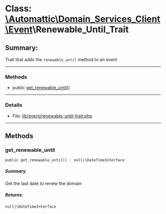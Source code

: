 # Class: [\Automattic](../namespaces/automattic.md)[\Domain_Services_Client](../namespaces/automattic-domain-services-client.md)[\Event](../namespaces/automattic-domain-services-client-event.md)\Renewable_Until_Trait

## Summary:

Trait that adds the `renewable_until` method to an event


---

### Methods

* public [get_renewable_until()](#method_get_renewable_until)

---

### Details

* File: [lib/event/renewable-until-trait.php](../../lib/event/renewable-until-trait.php)

---

## Methods

<a id="method_get_renewable_until"></a>
### get_renewable_until

```
public get_renewable_until() : null|\DateTimeInterface
```

##### Summary

Get the last date to renew the domain

##### Returns:

```
null|\DateTimeInterface
```
